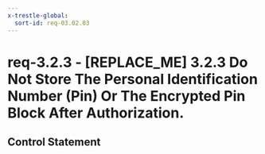 ```yaml
---
x-trestle-global:
  sort-id: req-03.02.03
---
```


# req-3.2.3 - \[REPLACE_ME\] 3.2.3 Do Not Store The Personal Identification Number (Pin) Or The Encrypted Pin Block After Authorization.

## Control Statement
